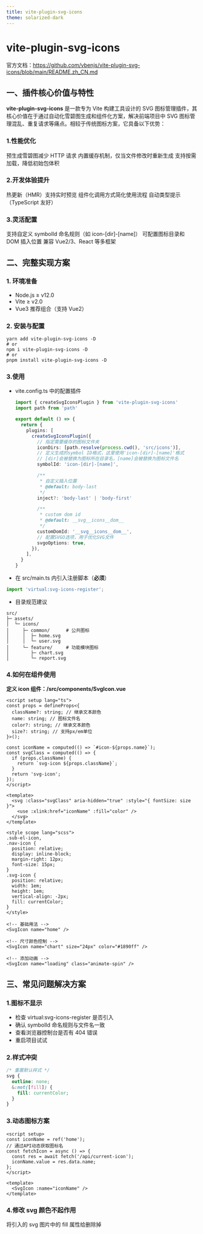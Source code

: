 ```yaml
---
title: vite-plugin-svg-icons
theme: solarized-dark
---
```


# vite-plugin-svg-icons

官方文档：https://github.com/vbenjs/vite-plugin-svg-icons/blob/main/README.zh_CN.md

## 一、插件核心价值与特性

**vite-plugin-svg-icons** 是一款专为 Vite 构建工具设计的 SVG 图标管理插件，其核心价值在于通过自动化雪碧图生成和组件化方案，解决前端项目中 SVG 图标管理混乱、重复请求等痛点。相较于传统图标方案，它具备以下优势：

### 1.性能优化

预生成雪碧图减少 HTTP 请求
内置缓存机制，仅当文件修改时重新生成
支持按需加载，降低初始包体积

### 2.开发体验提升

热更新（HMR）支持实时预览
组件化调用方式简化使用流程
自动类型提示（TypeScript 友好）

### 3.灵活配置

支持自定义 symbolId 命名规则（如 icon-[dir]-[name]）
可配置图标目录和 DOM 插入位置
兼容 Vue2/3、React 等多框架

## 二、完整实现方案

### 1. 环境准备

- Node.js ≥ v12.0
- Vite ≥ v2.0
- Vue3 推荐组合（支持 Vue2）

### 2. 安装与配置

```shell
yarn add vite-plugin-svg-icons -D
# or
npm i vite-plugin-svg-icons -D
# or
pnpm install vite-plugin-svg-icons -D
```

### 3.使用

- vite.config.ts 中的配置插件

  ```ts
  import { createSvgIconsPlugin } from 'vite-plugin-svg-icons'
  import path from 'path'

  export default () => {
    return {
      plugins: [
        createSvgIconsPlugin({
          // 指定需要缓存的图标文件夹
          iconDirs: [path.resolve(process.cwd(), 'src/icons')],
          // 定义生成的symbol ID格式，这里使用'icon-[dir]-[name]'格式
          // [dir]会被替换为图标所在目录名，[name]会被替换为图标文件名
          symbolId: 'icon-[dir]-[name]',

          /**
           * 自定义插入位置
           * @default: body-last
           */
          inject?: 'body-last' | 'body-first'

          /**
           * custom dom id
           * @default: __svg__icons__dom__
           */
          customDomId: '__svg__icons__dom__',
          // 配置SVGO选项，用于优化SVG文件
          svgoOptions: true,
        }),
      ],
    }
  }
  ```

- 在 src/main.ts 内引入注册脚本（**必须**）

```ts
import 'virtual:svg-icons-register';
```

- 目录规范建议

```
src/
├─ assets/
│  └─ icons/
│     ├─ common/      # 公共图标
│     │  ├─ home.svg
│     │  └─ user.svg
│     └─ feature/     # 功能模块图标
│        ├─ chart.svg
│        └─ report.svg
```

### 4.如何在组件使用

**定义 icon 组件：/src/components/SvgIcon.vue**

```vue
<script setup lang="ts">
const props = defineProps<{
  className?: string; // 继承文本颜色
  name: string; // 图标文件名
  color?: string; // 继承文本颜色
  size?: string; // 支持px/em单位
}>();

const iconName = computed(() => `#icon-${props.name}`);
const svgClass = computed(() => {
  if (props.className) {
    return `svg-icon ${props.className}`;
  }
  return 'svg-icon';
});
</script>

<template>
  <svg :class="svgClass" aria-hidden="true" :style="{ fontSize: size }">
    <use :xlink:href="iconName" :fill="color" />
  </svg>
</template>

<style scope lang="scss">
.sub-el-icon,
.nav-icon {
  position: relative;
  display: inline-block;
  margin-right: 12px;
  font-size: 15px;
}
.svg-icon {
  position: relative;
  width: 1em;
  height: 1em;
  vertical-align: -2px;
  fill: currentColor;
}
</style>
```

```vue
<!-- 基础用法 -->
<SvgIcon name="home" />

<!-- 尺寸颜色控制 -->
<SvgIcon name="chart" size="24px" color="#1890ff" />

<!-- 添加动画 -->
<SvgIcon name="loading" class="animate-spin" />
```

## 三、常见问题解决方案

### 1.图标不显示

- 检查 virtual:svg-icons-register 是否引入
- 确认 symbolId 命名规则与文件名一致
- 查看浏览器控制台是否有 404 错误
- 重启项目试试

### 2.样式冲突

```css
/* 重置默认样式 */
svg {
  outline: none;
  &:not([fill]) {
    fill: currentColor;
  }
}
```

### 3.动态图标方案

```vue
<script setup>
const iconName = ref('home');
// 通过API动态获取图标名
const fetchIcon = async () => {
  const res = await fetch('/api/current-icon');
  iconName.value = res.data.name;
};
</script>

<template>
  <SvgIcon :name="iconName" />
</template>
```

### 4.修改 svg 颜色不起作用

将引入的 svg 图片中的 fill 属性给删除掉
